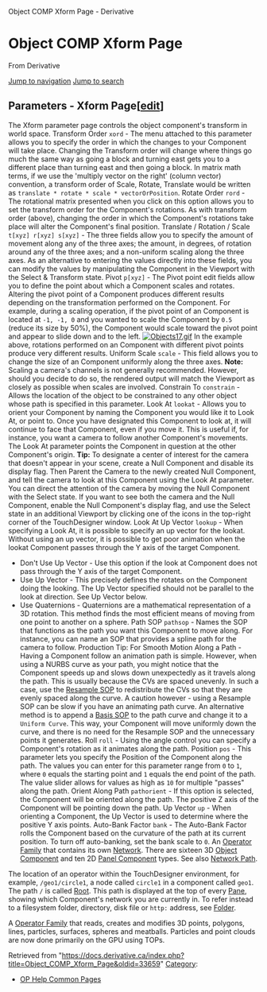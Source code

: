

Object COMP Xform Page - Derivative




# Object COMP Xform Page
From Derivative

[Jump to navigation](#mw-head)
[Jump to search](#searchInput)
## Parameters - Xform Page[[edit](https://docs.derivative.ca/index.php?title=Object_COMP_Xform_Page&action=edit&section=1 "Edit section: Parameters - Xform Page")]
The Xform parameter page controls the object component's transform in world space.
Transform Order `xord` - The menu attached to this parameter allows you to specify the order in which the changes to your Component will take place. Changing the Transform order will change where things go much the same way as going a block and turning east gets you to a different place than turning east and then going a block. In matrix math terms, if we use the 'multiply vector on the right' (column vector) convention, a transform order of Scale, Rotate, Translate would be written as `translate * rotate * scale * vectorOrPosition`.
Rotate Order `rord` - The rotational matrix presented when you click on this option allows you to set the transform order for the Component's rotations. As with transform order (above), changing the order in which the Component's rotations take place will alter the Component's final position.
Translate / Rotation / Scale `t[xyz] r[xyz] s[xyz]` - The three fields allow you to specify the amount of movement along any of the three axes; the amount, in degrees, of rotation around any of the three axes; and a non-uniform scaling along the three axes. As an alternative to entering the values directly into these fields, you can modify the values by manipulating the Component in the Viewport with the Select & Transform state.
Pivot `p[xyz]` - The Pivot point edit fields allow you to define the point about which a Component scales and rotates. Altering the pivot point of a Component produces different results depending on the transformation performed on the Component.
For example, during a scaling operation, if the pivot point of an Component is located at `-1, -1, 0` and you wanted to scale the Component by `0.5` (reduce its size by 50%), the Component would scale toward the pivot point and appear to slide down and to the left.
[![Objects17.gif](images/6/60/Objects17.gif)](File_Objects17.html)
In the example above, rotations performed on an Component with different pivot points produce very different results.
Uniform Scale `scale` - This field allows you to change the size of an Component uniformly along the three axes.
**Note:** Scaling a camera's channels is not generally recommended. However, should you decide to do so, the rendered output will match the Viewport as closely as possible when scales are involved.
Constrain To `constrain` - Allows the location of the object to be constrained to any other object whose path is specified in this parameter.
Look At `lookat` - Allows you to orient your Component by naming the Component you would like it to Look At, or point to. Once you have designated this Component to look at, it will continue to face that Component, even if you move it. This is useful if, for instance, you want a camera to follow another Component's movements. The Look At parameter points the Component in question at the other Component's origin.
**Tip:** To designate a center of interest for the camera that doesn't appear in your scene, create a Null Component and disable its display flag. Then Parent the Camera to the newly created Null Component, and tell the camera to look at this Component using the Look At parameter. You can direct the attention of the camera by moving the Null Component with the Select state. If you want to see both the camera and the Null Component, enable the Null Component's display flag, and use the Select state in an additional Viewport by clicking one of the icons in the top-right corner of the TouchDesigner window.
Look At Up Vector `lookup` - When specifying a Look At, it is possible to specify an up vector for the lookat. Without using an up vector, it is possible to get poor animation when the lookat Component passes through the Y axis of the target Component.
* Don't Use Up Vector - Use this option if the look at Component does not pass through the Y axis of the target Component.
* Use Up Vector - This precisely defines the rotates on the Component doing the looking. The Up Vector specified should not be parallel to the look at direction. See Up Vector below.
* Use Quaternions - Quaternions are a mathematical representation of a 3D rotation. This method finds the most efficient means of moving from one point to another on a sphere.
Path SOP `pathsop` - Names the SOP that functions as the path you want this Component to move along. For instance, you can name an SOP that provides a spline path for the camera to follow.
Production Tip: For Smooth Motion Along a Path - Having a Component follow an animation path is simple. However, when using a NURBS curve as your path, you might notice that the Component speeds up and slows down unexpectedly as it travels along the path. This is usually because the CVs are spaced unevenly. In such a case, use the [Resample SOP](Resample_SOP.html "Resample SOP") to redistribute the CVs so that they are evenly spaced along the curve. A caution however - using a Resample SOP can be slow if you have an animating path curve.
An alternative method is to append a [Basis SOP](Basis_SOP.html "Basis SOP") to the path curve and change it to a `Uniform Curve`. This way, your Component will move uniformly down the curve, and there is no need for the Resample SOP and the unnecessary points it generates.
Roll `roll` - Using the angle control you can specify a Component's rotation as it animates along the path.
Position `pos` - This parameter lets you specify the Position of the Component along the path. The values you can enter for this parameter range from `0` to `1`, where `0` equals the starting point and `1` equals the end point of the path. The value slider allows for values as high as `10` for multiple "passes" along the path.
Orient Along Path `pathorient` - If this option is selected, the Component will be oriented along the path. The positive Z axis of the Component will be pointing down the path.
Up Vector `up` - When orienting a Component, the Up Vector is used to determine where the positive Y axis points.
Auto-Bank Factor `bank` - The Auto-Bank Factor rolls the Component based on the curvature of the path at its current position. To turn off auto-banking, set the bank scale to `0`.
An [Operator Family](Operator_Family.html "Operator Family") that contains its own [Network](Network.html "Network"). There are sixteen 3D [Object Component](Object_Component.html "Object Component") and ten 2D [Panel Component](Panel_Component.html "Panel Component") types. See also [Network Path](Network_Path.html "Network Path").

The location of an operator within the TouchDesigner environment, for example, `/geo1/circle1`, a node called `circle1` in a component called `geo1`. The path `/` is called [Root](Root.html "Root"). This path is displayed at the top of every [Pane](Pane.html "Pane"), showing which Component's network you are currently in. To refer instead to a filesystem folder, directory, disk file or `http:` address, see [Folder](Folder.html "Folder").

A [Operator Family](Operator_Family.html "Operator Family") that reads, creates and modifies 3D points, polygons, lines, particles, surfaces, spheres and meatballs. Particles and point clouds are now done primarily on the GPU using TOPs.

Retrieved from "<https://docs.derivative.ca/index.php?title=Object_COMP_Xform_Page&oldid=33659>"
[Category](Special_Categories.html "Special:Categories"):
* [OP Help Common Pages](https://docs.derivative.ca/index.php?title=Category:OP_Help_Common_Pages&action=edit&redlink=1 "Category:OP Help Common Pages (page does not exist)")